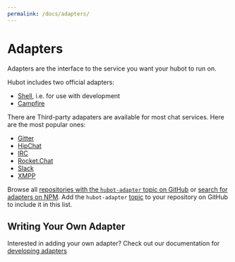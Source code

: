 ```yaml
---
permalink: /docs/adapters/
---
```


# Adapters

Adapters are the interface to the service you want your hubot to run on.

Hubot includes two official adapters:

* [Shell](./adapters/shell.md), i.e. for use with development
* [Campfire](./adapters/campfire.md)

There are Third-party adapaters are available for most chat services. Here are the most popular ones:

* [Gitter](https://github.com/huafu/hubot-gitter2)
* [HipChat](https://github.com/hipchat/hubot-hipchat)
* [IRC](https://github.com/nandub/hubot-irc)
* [Rocket.Chat](https://github.com/RocketChat/hubot-rocketchat)
* [Slack](https://github.com/slackhq/hubot-slack)
* [XMPP](https://github.com/markstory/hubot-xmpp)

Browse all [repositories with the `hubot-adapter` topic on GitHub](https://github.com/search?q=topic%3Ahubot-adapter&type=Repositories) or [search for adapters on NPM](https://www.npmjs.com/search?q=hubot%20adapter&ranking=popularity). Add the `hubot-adapter` [topic](https://help.github.com/articles/classifying-your-repository-with-topics/) to your repository on GitHub to include it in this list.

## Writing Your Own Adapter

Interested in adding your own adapter? Check out our documentation for [developing adapters](./adapters/development.md)
